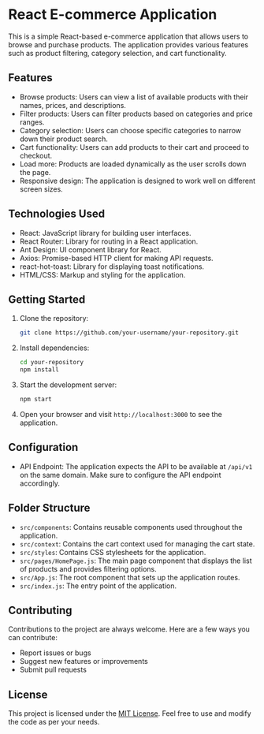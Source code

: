 # React E-commerce Application

This is a simple React-based e-commerce application that allows users to browse and purchase products. The application provides various features such as product filtering, category selection, and cart functionality.

## Features

- Browse products: Users can view a list of available products with their names, prices, and descriptions.
- Filter products: Users can filter products based on categories and price ranges.
- Category selection: Users can choose specific categories to narrow down their product search.
- Cart functionality: Users can add products to their cart and proceed to checkout.
- Load more: Products are loaded dynamically as the user scrolls down the page.
- Responsive design: The application is designed to work well on different screen sizes.

## Technologies Used

- React: JavaScript library for building user interfaces.
- React Router: Library for routing in a React application.
- Ant Design: UI component library for React.
- Axios: Promise-based HTTP client for making API requests.
- react-hot-toast: Library for displaying toast notifications.
- HTML/CSS: Markup and styling for the application.

## Getting Started

1. Clone the repository:

   ```bash
   git clone https://github.com/your-username/your-repository.git
   ```

2. Install dependencies:

   ```bash
   cd your-repository
   npm install
   ```

3. Start the development server:

   ```bash
   npm start
   ```

4. Open your browser and visit `http://localhost:3000` to see the application.

## Configuration

- API Endpoint: The application expects the API to be available at `/api/v1` on the same domain. Make sure to configure the API endpoint accordingly.

## Folder Structure

- `src/components`: Contains reusable components used throughout the application.
- `src/context`: Contains the cart context used for managing the cart state.
- `src/styles`: Contains CSS stylesheets for the application.
- `src/pages/HomePage.js`: The main page component that displays the list of products and provides filtering options.
- `src/App.js`: The root component that sets up the application routes.
- `src/index.js`: The entry point of the application.

## Contributing

Contributions to the project are always welcome. Here are a few ways you can contribute:

- Report issues or bugs
- Suggest new features or improvements
- Submit pull requests

## License

This project is licensed under the [MIT License](LICENSE). Feel free to use and modify the code as per your needs.